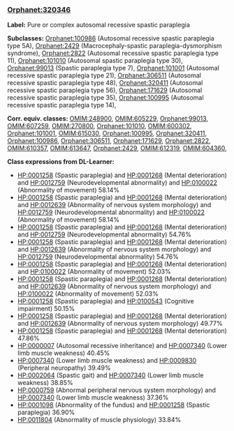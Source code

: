 
### [Orphanet:320346](http://www.orpha.net/ORDO/Orphanet_320346)
**Label:** Pure or complex autosomal recessive spastic paraplegia

**Subclasses:** [Orphanet:100986](http://www.orpha.net/ORDO/Orphanet_100986) (Autosomal recessive spastic paraplegia type 5A), [Orphanet:2429](http://www.orpha.net/ORDO/Orphanet_2429) (Macrocephaly-spastic paraplegia-dysmorphism syndrome), [Orphanet:2822](http://www.orpha.net/ORDO/Orphanet_2822) (Autosomal recessive spastic paraplegia type 11), [Orphanet:101010](http://www.orpha.net/ORDO/Orphanet_101010) (Autosomal spastic paraplegia type 30), [Orphanet:99013](http://www.orpha.net/ORDO/Orphanet_99013) (Spastic paraplegia type 7), [Orphanet:101001](http://www.orpha.net/ORDO/Orphanet_101001) (Autosomal recessive spastic paraplegia type 21), [Orphanet:306511](http://www.orpha.net/ORDO/Orphanet_306511) (Autosomal recessive spastic paraplegia type 48), [Orphanet:320411](http://www.orpha.net/ORDO/Orphanet_320411) (Autosomal recessive spastic paraplegia type 56), [Orphanet:171629](http://www.orpha.net/ORDO/Orphanet_171629) (Autosomal recessive spastic paraplegia type 35), [Orphanet:100995](http://www.orpha.net/ORDO/Orphanet_100995) (Autosomal recessive spastic paraplegia type 14), 

**Corr. equiv. classes:** [OMIM:248900](http://purl.obolibrary.org/obo/OMIM_248900), [OMIM:605229](http://purl.obolibrary.org/obo/OMIM_605229), [Orphanet:99013](http://www.orpha.net/ORDO/Orphanet_99013), [OMIM:607259](http://purl.obolibrary.org/obo/OMIM_607259), [OMIM:270800](http://purl.obolibrary.org/obo/OMIM_270800), [Orphanet:101010](http://www.orpha.net/ORDO/Orphanet_101010), [OMIM:600302](http://purl.obolibrary.org/obo/OMIM_600302), [Orphanet:101001](http://www.orpha.net/ORDO/Orphanet_101001), [OMIM:615030](http://purl.obolibrary.org/obo/OMIM_615030), [Orphanet:100995](http://www.orpha.net/ORDO/Orphanet_100995), [Orphanet:320411](http://www.orpha.net/ORDO/Orphanet_320411), [Orphanet:100986](http://www.orpha.net/ORDO/Orphanet_100986), [Orphanet:306511](http://www.orpha.net/ORDO/Orphanet_306511), [Orphanet:171629](http://www.orpha.net/ORDO/Orphanet_171629), [Orphanet:2822](http://www.orpha.net/ORDO/Orphanet_2822), [OMIM:610357](http://purl.obolibrary.org/obo/OMIM_610357), [OMIM:613647](http://purl.obolibrary.org/obo/OMIM_613647), [Orphanet:2429](http://www.orpha.net/ORDO/Orphanet_2429), [OMIM:612319](http://purl.obolibrary.org/obo/OMIM_612319), [OMIM:604360](http://purl.obolibrary.org/obo/OMIM_604360), 

**Class expressions from DL-Learner:**

- [HP:0001258](http://purl.obolibrary.org/obo/HP_0001258) (Spastic paraplegia) and [HP:0001268](http://purl.obolibrary.org/obo/HP_0001268) (Mental deterioration) and [HP:0012759](http://purl.obolibrary.org/obo/HP_0012759) (Neurodevelopmental abnormality) and [HP:0100022](http://purl.obolibrary.org/obo/HP_0100022) (Abnormality of movement) 58.14%
- [HP:0001258](http://purl.obolibrary.org/obo/HP_0001258) (Spastic paraplegia) and [HP:0001268](http://purl.obolibrary.org/obo/HP_0001268) (Mental deterioration) and [HP:0012639](http://purl.obolibrary.org/obo/HP_0012639) (Abnormality of nervous system morphology) and [HP:0012759](http://purl.obolibrary.org/obo/HP_0012759) (Neurodevelopmental abnormality) and [HP:0100022](http://purl.obolibrary.org/obo/HP_0100022) (Abnormality of movement) 58.14%
- [HP:0001258](http://purl.obolibrary.org/obo/HP_0001258) (Spastic paraplegia) and [HP:0001268](http://purl.obolibrary.org/obo/HP_0001268) (Mental deterioration) and [HP:0012759](http://purl.obolibrary.org/obo/HP_0012759) (Neurodevelopmental abnormality) 54.76%
- [HP:0001258](http://purl.obolibrary.org/obo/HP_0001258) (Spastic paraplegia) and [HP:0001268](http://purl.obolibrary.org/obo/HP_0001268) (Mental deterioration) and [HP:0012639](http://purl.obolibrary.org/obo/HP_0012639) (Abnormality of nervous system morphology) and [HP:0012759](http://purl.obolibrary.org/obo/HP_0012759) (Neurodevelopmental abnormality) 54.76%
- [HP:0001258](http://purl.obolibrary.org/obo/HP_0001258) (Spastic paraplegia) and [HP:0001268](http://purl.obolibrary.org/obo/HP_0001268) (Mental deterioration) and [HP:0100022](http://purl.obolibrary.org/obo/HP_0100022) (Abnormality of movement) 52.03%
- [HP:0001258](http://purl.obolibrary.org/obo/HP_0001258) (Spastic paraplegia) and [HP:0001268](http://purl.obolibrary.org/obo/HP_0001268) (Mental deterioration) and [HP:0012639](http://purl.obolibrary.org/obo/HP_0012639) (Abnormality of nervous system morphology) and [HP:0100022](http://purl.obolibrary.org/obo/HP_0100022) (Abnormality of movement) 52.03%
- [HP:0001258](http://purl.obolibrary.org/obo/HP_0001258) (Spastic paraplegia) and [HP:0100543](http://purl.obolibrary.org/obo/HP_0100543) (Cognitive impairment) 50.15%
- [HP:0001258](http://purl.obolibrary.org/obo/HP_0001258) (Spastic paraplegia) and [HP:0001268](http://purl.obolibrary.org/obo/HP_0001268) (Mental deterioration) and [HP:0012639](http://purl.obolibrary.org/obo/HP_0012639) (Abnormality of nervous system morphology) 49.77%
- [HP:0001258](http://purl.obolibrary.org/obo/HP_0001258) (Spastic paraplegia) and [HP:0001268](http://purl.obolibrary.org/obo/HP_0001268) (Mental deterioration) 47.86%
- [HP:0000007](http://purl.obolibrary.org/obo/HP_0000007) (Autosomal recessive inheritance) and [HP:0007340](http://purl.obolibrary.org/obo/HP_0007340) (Lower limb muscle weakness) 40.45%
- [HP:0007340](http://purl.obolibrary.org/obo/HP_0007340) (Lower limb muscle weakness) and [HP:0009830](http://purl.obolibrary.org/obo/HP_0009830) (Peripheral neuropathy) 39.49%
- [HP:0002064](http://purl.obolibrary.org/obo/HP_0002064) (Spastic gait) and [HP:0007340](http://purl.obolibrary.org/obo/HP_0007340) (Lower limb muscle weakness) 38.85%
- [HP:0000759](http://purl.obolibrary.org/obo/HP_0000759) (Abnormal peripheral nervous system morphology) and [HP:0007340](http://purl.obolibrary.org/obo/HP_0007340) (Lower limb muscle weakness) 37.36%
- [HP:0001098](http://purl.obolibrary.org/obo/HP_0001098) (Abnormality of the fundus) and [HP:0001258](http://purl.obolibrary.org/obo/HP_0001258) (Spastic paraplegia) 36.90%
- [HP:0011804](http://purl.obolibrary.org/obo/HP_0011804) (Abnormality of muscle physiology) 33.84%


